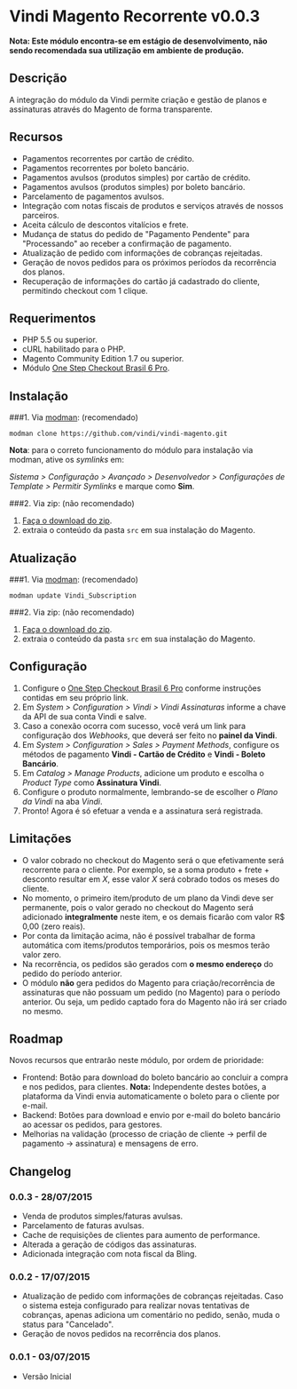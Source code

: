 # Vindi Magento Recorrente v0.0.3

**Nota: Este módulo encontra-se em estágio de desenvolvimento, não sendo recomendada sua utilização em ambiente de produção.**

## Descrição
A integração do módulo da Vindi permite criação e gestão de planos e assinaturas através do Magento de forma transparente.

## Recursos
- Pagamentos recorrentes por cartão de crédito.
- Pagamentos recorrentes por boleto bancário.
- Pagamentos avulsos (produtos simples) por cartão de crédito.
- Pagamentos avulsos (produtos simples) por boleto bancário.
- Parcelamento de pagamentos avulsos.
- Integração com notas fiscais de produtos e serviços através de nossos parceiros.
- Aceita cálculo de descontos vitalícios e frete.
- Mudança de status do pedido de "Pagamento Pendente" para "Processando" ao receber a confirmação de pagamento.
- Atualização de pedido com informações de cobranças rejeitadas.
- Geração de novos pedidos para os próximos períodos da recorrência dos planos.
- Recuperação de informações do cartão já cadastrado do cliente, permitindo checkout com 1 clique.

## Requerimentos
- PHP 5.5 ou superior.
- cURL habilitado para o PHP.
- Magento Community Edition 1.7 ou superior.
- Módulo [One Step Checkout Brasil 6 Pro](https://github.com/deivisonarthur/OSC-Magento-Brasil-6-Pro).

## Instalação
###1. Via [modman](https://github.com/colinmollenhour/modman): (recomendado) 
```
modman clone https://github.com/vindi/vindi-magento.git
```

**Nota**: para o correto funcionamento do módulo para instalação via modman, ative os *symlinks* em:

*Sistema > Configuração > Avançado > Desenvolvedor > Configurações de Template > Permitir Symlinks* e marque como **Sim**.

###2. Via zip: (não recomendado)
1. [Faça o download do zip](https://github.com/vindi/vindi-magento/archive/master.zip).
2. extraia o conteúdo da pasta `src` em sua instalação do Magento. 

## Atualização
###1. Via [modman](https://github.com/colinmollenhour/modman): (recomendado) 
```
modman update Vindi_Subscription
```
###2. Via zip: (não recomendado)
1. [Faça o download do zip](https://github.com/vindi/vindi-magento/archive/master.zip).
2. extraia o conteúdo da pasta `src` em sua instalação do Magento.

## Configuração
1. Configure o [One Step Checkout Brasil 6 Pro](https://github.com/deivisonarthur/OSC-Magento-Brasil-6-Pro) conforme instruções contidas em seu próprio link.
1. Em *System > Configuration > Vindi > Vindi Assinaturas*  informe a chave da API de sua conta Vindi e salve.
1. Caso a conexão ocorra com sucesso, você verá um link para configuração dos *Webhooks*, que deverá ser feito no **painel da Vindi**.
1. Em *System > Configuration > Sales > Payment Methods*, configure os métodos de pagamento **Vindi - Cartão de Crédito**  e **Vindi - Boleto Bancário**.
1. Em *Catalog > Manage Products*, adicione um produto e escolha o *Product Type* como **Assinatura Vindi**.
1. Configure o produto normalmente, lembrando-se de escolher o *Plano da Vindi* na aba *Vindi*.
1. Pronto! Agora é só efetuar a venda e a assinatura será registrada.

## Limitações
- O valor cobrado no checkout do Magento será o que efetivamente será recorrente para o cliente.
Por exemplo, se a soma produto + frete + desconto resultar em *X*, esse valor *X* será cobrado todos os meses do cliente.  
- No momento, o primeiro item/produto de um plano da Vindi deve ser permanente, pois o valor gerado no checkout do Magento será adicionado **integralmente** neste item, 
e os demais ficarão com valor R$ 0,00 (zero reais).
- Por conta da limitação acima, não é possível trabalhar de forma automática com items/produtos temporários, pois os mesmos terão valor zero.
- Na recorrência, os pedidos são gerados com **o mesmo endereço** do pedido do período anterior.   
- O módulo **não** gera pedidos do Magento para criação/recorrência de assinaturas que não possuam um pedido (no Magento) para o período anterior. 
Ou seja, um pedido captado fora do Magento não irá ser criado no mesmo.  
  
## Roadmap
Novos recursos que entrarão neste módulo, por ordem de prioridade:

- Frontend: Botão para download do boleto bancário ao concluir a compra e nos pedidos, para clientes.
**Nota:** Independente destes botões, a plataforma da Vindi envia automaticamente o boleto para o cliente por e-mail.
- Backend: Botões para download e envio por e-mail do boleto bancário ao acessar os pedidos, para gestores.
- Melhorias na validação (processo de criação de cliente -> perfil de pagamento -> assinatura) e mensagens de erro.

## Changelog

### 0.0.3 - 28/07/2015
- Venda de produtos simples/faturas avulsas.
- Parcelamento de faturas avulsas.
- Cache de requisições de clientes para aumento de performance.
- Alterada a geração de códigos das assinaturas.
- Adicionada integração com nota fiscal da Bling.

### 0.0.2 - 17/07/2015
- Atualização de pedido com informações de cobranças rejeitadas. Caso o sistema esteja configurado para realizar 
novas tentativas de cobranças, apenas adiciona um comentário no pedido, senão, muda o status para "Cancelado".
- Geração de novos pedidos na recorrência dos planos.

### 0.0.1 - 03/07/2015
- Versão Inicial